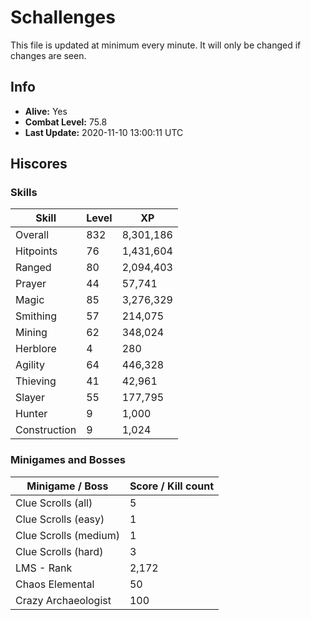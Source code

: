 # Schallenges

This file is updated at minimum every minute. It will only be changed if changes are seen.

## Info

 - **Alive:** Yes
 - **Combat Level:** 75.8
 - **Last Update:** 2020-11-10 13:00:11 UTC

## Hiscores

### Skills

| Skill | Level | XP |
|--|--|--|
| Overall | 832 | 8,301,186 |
| Hitpoints | 76 | 1,431,604 |
| Ranged | 80 | 2,094,403 |
| Prayer | 44 | 57,741 |
| Magic | 85 | 3,276,329 |
| Smithing | 57 | 214,075 |
| Mining | 62 | 348,024 |
| Herblore | 4 | 280 |
| Agility | 64 | 446,328 |
| Thieving | 41 | 42,961 |
| Slayer | 55 | 177,795 |
| Hunter | 9 | 1,000 |
| Construction | 9 | 1,024 |

### Minigames and Bosses

| Minigame / Boss | Score / Kill count |
|--|--|
| Clue Scrolls (all) | 5 |
| Clue Scrolls (easy) | 1 |
| Clue Scrolls (medium) | 1 |
| Clue Scrolls (hard) | 3 |
| LMS - Rank | 2,172 |
| Chaos Elemental | 50 |
| Crazy Archaeologist | 100 |
